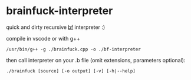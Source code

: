 # brainfuck-interpreter

quick and dirty recursive [bf](https://en.wikipedia.org/wiki/Brainfuck) interpreter :)

compile in vscode or with g++

```
/usr/bin/g++ -g ./brainfuck.cpp -o ./bf-interpreter
```

then call interpreter on your .b file (omit extensions, parameters optional):

```
./brainfuck [source] [-o output] [-v] [-h|--help]
```
